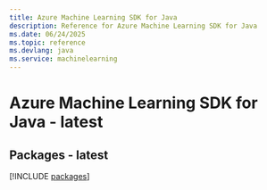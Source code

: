 ```yaml
---
title: Azure Machine Learning SDK for Java
description: Reference for Azure Machine Learning SDK for Java
ms.date: 06/24/2025
ms.topic: reference
ms.devlang: java
ms.service: machinelearning
---
```

# Azure Machine Learning SDK for Java - latest
## Packages - latest
[!INCLUDE [packages](machine-learning-index.md)]